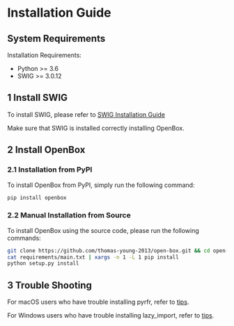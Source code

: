 # Installation Guide

## System Requirements

Installation Requirements:
+ Python >= 3.6
+ SWIG >= 3.0.12

## 1 Install SWIG

To install SWIG, please refer to [SWIG Installation Guide](./install_swig.md)

Make sure that SWIG is installed correctly installing OpenBox.

## 2 Install OpenBox

### 2.1 Installation from PyPI

To install OpenBox from PyPI, simply run the following command:

```bash
pip install openbox
```

### 2.2 Manual Installation from Source

To install OpenBox using the source code, please run the following commands:

```bash
git clone https://github.com/thomas-young-2013/open-box.git && cd open-box
cat requirements/main.txt | xargs -n 1 -L 1 pip install
python setup.py install
```

## 3 Trouble Shooting

For macOS users who have trouble installing pyrfr, refer to [tips](./install-pyrfr-on-macos.md).

For Windows users who have trouble installing lazy_import, refer to [tips](./install-lazy_import-on-windows.md).
